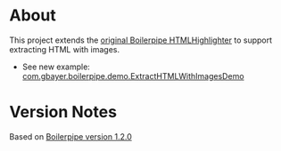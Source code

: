 # About

This project extends the [original Boilerpipe HTMLHighlighter](http://code.google.com/p/boilerpipe/source/browse/trunk/boilerpipe-core/src/main/de/l3s/boilerpipe/sax/HTMLHighlighter.java) to support extracting HTML with images.

* See new example: [com.gbayer.boilerpipe.demo.ExtractHTMLWithImagesDemo](https://github.com/gregbayer/boilerpipe/blob/master/boilerpipe-core/src/demo/com/gbayer/boilerpipe/demo/ExtractHTMLWithImagesDemo.java)

# Version Notes

Based on [Boilerpipe version 1.2.0](http://code.google.com/p/boilerpipe/source/browse/#svn%2Frepo%2Fde%2Fl3s%2Fboilerpipe%2Fboilerpipe%2F1.2.0)
